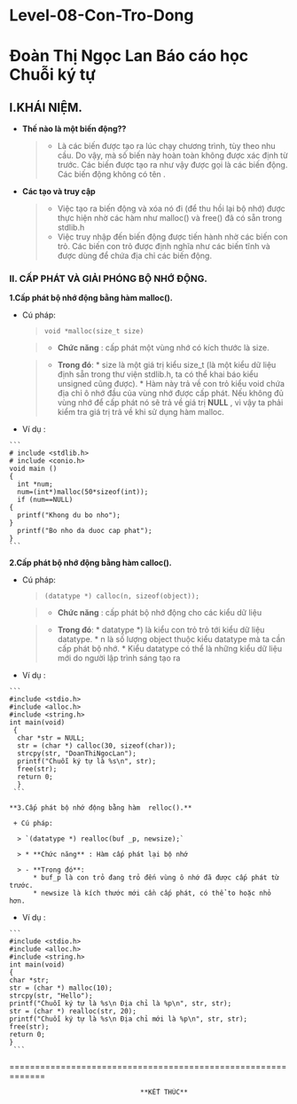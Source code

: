 # Level-08-Con-Tro-Dong
**Đoàn Thị Ngọc Lan**
**Báo cáo học Chuỗi ký tự**
=======================

## I.KHÁI NIỆM.
  + **Thế nào là một biến động??**
  
    > * Là các biến được tạo ra lúc chạy chương trình, tùy theo nhu cầu. Do vậy, mà số
biến này hoàn toàn không được xác định từ trước. Các biến được tạo ra như vậy
được gọi là các biến động. Các biến động không có tên .

  + **Các tạo và truy cập**
  
    > * Việc tạo ra biến động và xóa nó đi (để thu hồi lại bộ nhớ) được thực hiện nhờ các
hàm như malloc() và free() đã có sẵn trong stdlib.h
    > * Việc truy nhập đến biến động được tiến hành nhờ các biến con trỏ. Các biến con
trỏ được định nghĩa như các biến tĩnh và được dùng để chứa địa chỉ các biến động.
  
### II. CẤP PHÁT VÀ GIẢI PHÓNG BỘ NHỚ ĐỘNG.

   **1.Cấp phát bộ nhớ động bằng hàm malloc().**
   
   + Cú pháp:
   
      > `void *malloc(size_t size)`
    
      > * **Chức năng** : cấp phát một vùng nhớ có kích thước là size. 
    
      > - **Trong đó**:
          * size là một giá trị kiểu size_t (là một kiểu dữ liệu định sẵn
trong thư viện stdlib.h, ta có thể khai báo kiểu unsigned
cũng được).
          * Hàm này trả về con trỏ kiểu void chứa địa chỉ ô nhớ đầu
của vùng nhớ được cấp phát. Nếu không đủ vùng nhớ để
cấp phát nó sẽ trả về giá trị **NULL** , vì vậy ta phải kiểm tra
giá trị trả về khi sử dụng hàm malloc.
        
   + Ví dụ :
   
    ```
    # include <stdlib.h>
    # include <conio.h>
    void main ()
    {
      int *num;
      num=(int*)malloc(50*sizeof(int));
      if (num==NULL)
    {
      printf("Khong du bo nho");
    }
      printf("Bo nho da duoc cap phat");
    }
    ```  


   **2.Cấp phát bộ nhớ động bằng hàm calloc().**
   
   + Cú pháp:
   
      > `(datatype *) calloc(n, sizeof(object));`
    
      > * **Chức năng** : cấp phát bộ nhớ động cho các kiểu dữ liệu 
    
      > - **Trong đó**:
          * datatype *) là kiểu con trỏ trỏ tới kiểu dữ liệu datatype.
          * n là số lượng object thuộc kiểu datatype mà ta cần cấp phát bộ nhớ.
          * Kiểu datatype có thể là những kiểu dữ liệu mới do người lập trình
          sáng tạo ra
        
   + Ví dụ :
   
   
    
    ```
    #include <stdio.h> 
    #include <alloc.h>   
    #include <string.h> 
    int main(void)   
     {
      char *str = NULL;
      str = (char *) calloc(30, sizeof(char));  
      strcpy(str, "DoanThiNgocLan");  
      printf("Chuỗi ký tự là %s\n", str);       
      free(str);     
      return 0;  
      }
     ```  
     
    **3.Cấp phát bộ nhớ động bằng hàm  relloc().**  
    
     + Cú pháp:
   
      > `(datatype *) realloc(buf _p, newsize);`
    
      > * **Chức năng** : Hàm cấp phát lại bộ nhớ 
    
      > - **Trong đó**:
          * buf_p là con trỏ đang trỏ đến vùng ô nhớ đã được cấp phát từ trước.
          * newsize là kích thước mới cần cấp phát, có thể to hoặc nhỏ hơn.
         
   + Ví dụ :
   
   
    
    ```
    #include <stdio.h>
    #include <alloc.h>
    #include <string.h>
    int main(void)
    {
    char *str;
    str = (char *) malloc(10);
    strcpy(str, "Hello");
    printf("Chuỗi ký tự là %s\n Ðịa chỉ là %p\n", str, str);
    str = (char *) realloc(str, 20);
    printf("Chuỗi ký tự là %s\n Ðịa chỉ mới là %p\n", str, str);
    free(str);
    return 0;
    }
     ``` 
     
=============================================================
     
     
     
                                     **KẾT THÚC**
    
     

    
     
    


          
      
    
   
   
   
   
      

